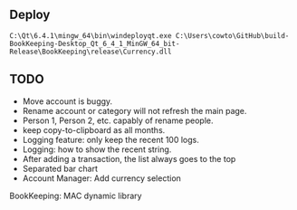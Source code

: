 ## Deploy

`C:\Qt\6.4.1\mingw_64\bin\windeployqt.exe C:\Users\cowto\GitHub\build-BookKeeping-Desktop_Qt_6_4_1_MinGW_64_bit-Release\BookKeeping\release\Currency.dll`

## TODO

- Move account is buggy.
- Rename account or category will not refresh the main page.
- Person 1, Person 2, etc. capably of rename people.
- keep copy-to-clipboard as all months.
- Logging feature: only keep the recent 100 logs.
- Logging: how to show the recent string.
- After adding a transaction, the list always goes to the top
- Separated bar chart
- Account Manager: Add currency selection

BookKeeping:
MAC dynamic library


